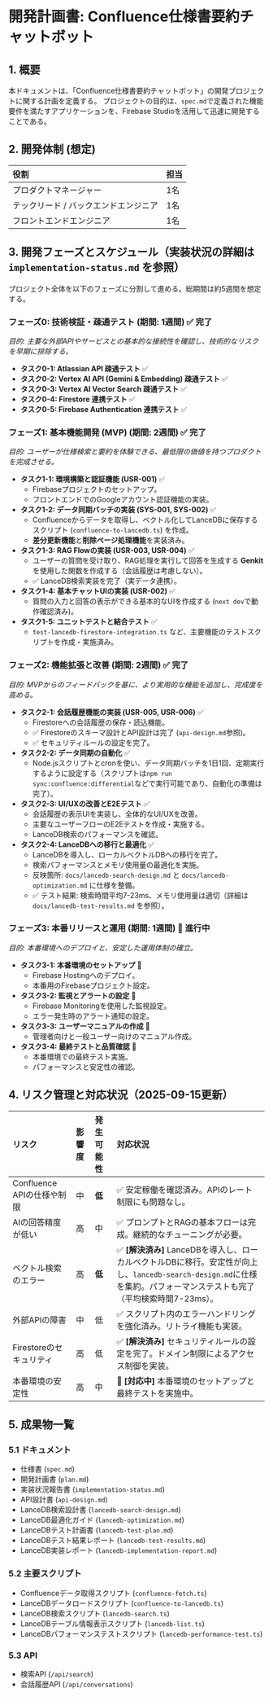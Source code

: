 # 開発計画書: Confluence仕様書要約チャットボット

## 1. 概要

本ドキュメントは、「Confluence仕様書要約チャットボット」の開発プロジェクトに関する計画を定義する。
プロジェクトの目的は、`spec.md`で定義された機能要件を満たすアプリケーションを、Firebase Studioを活用して迅速に開発することである。

## 2. 開発体制 (想定)

| 役割                               | 担当 |
| :--------------------------------- | :--- |
| プロダクトマネージャー             | 1名  |
| テックリード / バックエンドエンジニア | 1名  |
| フロントエンドエンジニア           | 1名  |

## 3. 開発フェーズとスケジュール（実装状況の詳細は `implementation-status.md` を参照）

プロジェクト全体を以下のフェーズに分割して進める。総期間は約5週間を想定する。

### **フェーズ0: 技術検証・疎通テスト (期間: 1週間)** ✅ **完了**

*目的: 主要な外部APIやサービスとの基本的な接続性を確認し、技術的なリスクを早期に排除する。*

* **タスク0-1: Atlassian API 疎通テスト** ✅
* **タスク0-2: Vertex AI API (Gemini & Embedding) 疎通テスト** ✅
* **タスク0-3: Vertex AI Vector Search 疎通テスト** ✅
* **タスク0-4: Firestore 連携テスト** ✅
* **タスク0-5: Firebase Authentication 連携テスト** ✅

### **フェーズ1: 基本機能開発 (MVP) (期間: 2週間)** ✅ **完了**

*目的: ユーザーが仕様検索と要約を体験できる、最低限の価値を持つプロダクトを完成させる。*

* **タスク1-1: 環境構築と認証機能 (USR-001)** ✅
    * Firebaseプロジェクトのセットアップ。
    * フロントエンドでのGoogleアカウント認証機能の実装。
* **タスク1-2: データ同期バッチの実装 (SYS-001, SYS-002)** ✅
    * Confluenceからデータを取得し、ベクトル化してLanceDBに保存するスクリプト (`confluence-to-lancedb.ts`) を作成。
    * **差分更新機能**と**削除ページ処理機能**を実装済み。
* **タスク1-3: RAG Flowの実装 (USR-003, USR-004)** ✅
    * ユーザーの質問を受け取り、RAG処理を実行して回答を生成する **Genkit** を使用した関数を作成する（会話履歴は考慮しない）。
    * ✅ LanceDB検索実装を完了（実データ連携）。
* **タスク1-4: 基本チャットUIの実装 (USR-002)** ✅
    * 質問の入力と回答の表示ができる基本的なUIを作成する (`next dev`で動作確認済み)。
* **タスク1-5: ユニットテストと結合テスト** ✅
    * `test-lancedb-firestore-integration.ts` など、主要機能のテストスクリプトを作成・実施済み。

### **フェーズ2: 機能拡張と改善 (期間: 2週間)** ✅ **完了**

*目的: MVPからのフィードバックを基に、より実用的な機能を追加し、完成度を高める。*

* **タスク2-1: 会話履歴機能の実装 (USR-005, USR-006)** ✅
    * Firestoreへの会話履歴の保存・読込機能。
    * ✅ Firestoreのスキーマ設計とAPI設計は完了 (`api-design.md`参照)。
    * ✅ セキュリティルールの設定を完了。
* **タスク2-2: データ同期の自動化** ✅
    * Node.jsスクリプトとcronを使い、データ同期バッチを1日1回、定期実行するように設定する（スクリプトは`npm run sync:confluence:differential`などで実行可能であり、自動化の準備は完了）。
* **タスク2-3: UI/UXの改善とE2Eテスト** ✅
    * 会話履歴の表示UIを実装し、全体的なUI/UXを改善。
    * 主要なユーザーフローのE2Eテストを作成・実施する。
    * LanceDB検索のパフォーマンスを確認。
* **タスク2-4: LanceDBへの移行と最適化** ✅
    * LanceDBを導入し、ローカルベクトルDBへの移行を完了。
    * 検索パフォーマンスとメモリ使用量の最適化を実施。
    * 反映箇所: `docs/lancedb-search-design.md` と `docs/lancedb-optimization.md` に仕様を整備。
    * ✅ テスト結果: 検索時間平均7-23ms、メモリ使用量は適切（詳細は `docs/lancedb-test-results.md` を参照）。

### **フェーズ3: 本番リリースと運用 (期間: 1週間)** 🔄 **進行中**

*目的: 本番環境へのデプロイと、安定した運用体制の確立。*

* **タスク3-1: 本番環境のセットアップ** 🔄
    * Firebase Hostingへのデプロイ。
    * 本番用のFirebaseプロジェクト設定。
* **タスク3-2: 監視とアラートの設定** 🔄
    * Firebase Monitoringを使用した監視設定。
    * エラー発生時のアラート通知の設定。
* **タスク3-3: ユーザーマニュアルの作成** 🔄
    * 管理者向けと一般ユーザー向けのマニュアル作成。
* **タスク3-4: 最終テストと品質確認** 🔄
    * 本番環境での最終テスト実施。
    * パフォーマンスと安定性の確認。

## 4. リスク管理と対応状況（2025-09-15更新）

| リスク                 | 影響度 | 発生可能性 | 対応状況                                                                        |
| :----------------------- | :----- | :--------- | :------------------------------------------------------------------------------- |
| Confluence APIの仕様や制限 | 中     | **低**     | ✅ 安定稼働を確認済み。APIのレート制限にも問題なし。                 |
| AIの回答精度が低い       | 高     | 中         | ✅ プロンプトとRAGの基本フローは完成。継続的なチューニングが必要。 |
| ベクトル検索のエラー   | 高     | **低**     | ✅ **[解決済み]** LanceDBを導入し、ローカルベクトルDBに移行。安定性が向上し、`lancedb-search-design.md`に仕様を集約。パフォーマンステストも完了（平均検索時間7-23ms）。 |
| 外部APIの障害            | 中     | 低         | ✅ スクリプト内のエラーハンドリングを強化済み。リトライ機能も実装。             |
| Firestoreのセキュリティ       | 高     | 低         | ✅ **[解決済み]** セキュリティルールの設定を完了。ドメイン制限によるアクセス制御を実装。             |
| 本番環境の安定性       | 高     | 中         | 🔄 **[対応中]** 本番環境のセットアップと最終テストを実施中。             |

## 5. 成果物一覧

### 5.1 ドキュメント

* 仕様書 (`spec.md`)
* 開発計画書 (`plan.md`)
* 実装状況報告書 (`implementation-status.md`)
* API設計書 (`api-design.md`)
* LanceDB検索設計書 (`lancedb-search-design.md`)
* LanceDB最適化ガイド (`lancedb-optimization.md`)
* LanceDBテスト計画書 (`lancedb-test-plan.md`)
* LanceDBテスト結果レポート (`lancedb-test-results.md`)
* LanceDB実装レポート (`lancedb-implementation-report.md`)

### 5.2 主要スクリプト

* Confluenceデータ取得スクリプト (`confluence-fetch.ts`)
* LanceDBデータロードスクリプト (`confluence-to-lancedb.ts`)
* LanceDB検索スクリプト (`lancedb-search.ts`)
* LanceDBテーブル情報表示スクリプト (`lancedb-list.ts`)
* LanceDBパフォーマンステストスクリプト (`lancedb-performance-test.ts`)

### 5.3 API

* 検索API (`/api/search`)
* 会話履歴API (`/api/conversations`)